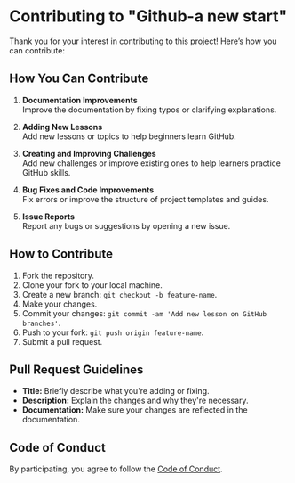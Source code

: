 # Contributing to "Github-a new start"

Thank you for your interest in contributing to this project! Here’s how you can contribute:

## How You Can Contribute

1. **Documentation Improvements**  
   Improve the documentation by fixing typos or clarifying explanations.

2. **Adding New Lessons**  
   Add new lessons or topics to help beginners learn GitHub.

3. **Creating and Improving Challenges**  
   Add new challenges or improve existing ones to help learners practice GitHub skills.

4. **Bug Fixes and Code Improvements**  
   Fix errors or improve the structure of project templates and guides.

5. **Issue Reports**  
   Report any bugs or suggestions by opening a new issue.

## How to Contribute

1. Fork the repository.
2. Clone your fork to your local machine.
3. Create a new branch: `git checkout -b feature-name`.
4. Make your changes.
5. Commit your changes: `git commit -am 'Add new lesson on GitHub branches'`.
6. Push to your fork: `git push origin feature-name`.
7. Submit a pull request.

## Pull Request Guidelines

- **Title:** Briefly describe what you're adding or fixing.
- **Description:** Explain the changes and why they're necessary.
- **Documentation:** Make sure your changes are reflected in the documentation.

## Code of Conduct

By participating, you agree to follow the [Code of Conduct](./CODE_OF_CONDUCT.md).
